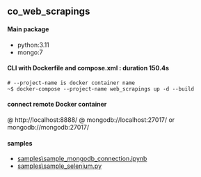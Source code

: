 ## co_web_scrapings

#### Main package
- python:3.11
- mongo:7

#### CLI with Dockerfile and compose.xml : duration 150.4s
```
# --project-name is docker container name
~$ docker-compose --project-name web_scrapings up -d --build
```
#### connect remote Docker container
@ http://localhost:8888/
@ mongodb://localhost:27017/ or mongodb://mongodb:27017/

#### samples
- [samples\sample_mongodb_connection.ipynb](./samples/sample_mongodb_connection.ipynb)
- [samples\sample_selenium.py](./samples/sample_selenium.py)